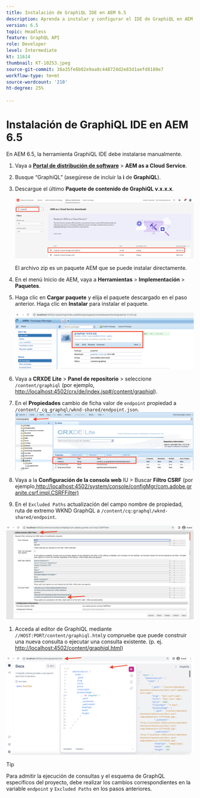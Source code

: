```yaml
---
title: Instalación de GraphiQL IDE en AEM 6.5
description: Aprenda a instalar y configurar el IDE de GraphiQL en AEM 6.5
version: 6.5
topic: Headless
feature: GraphQL API
role: Developer
level: Intermediate
kt: 11614
thumbnail: KT-10253.jpeg
source-git-commit: 38a35fe6b02e9aa8c448724d2e83d1aefd8180e7
workflow-type: tm+mt
source-wordcount: '210'
ht-degree: 25%

---
```



# Instalación de GraphiQL IDE en AEM 6.5

En AEM 6.5, la herramienta GraphiQL IDE debe instalarse manualmente.

1. Vaya a **[Portal de distribución de software](https://experience.adobe.com/#/downloads/content/software-distribution/es-es/aemcloud.html)** > **AEM as a Cloud Service**.
1. Busque “GraphiQL” (asegúrese de incluir la **i** de **GraphiQL**).
1. Descargue el último **Paquete de contenido de GraphiQL v.x.x.x**.

   ![Descargar paquete de GraphiQL](assets/graphiql/software-distribution.png)

   El archivo zip es un paquete AEM que se puede instalar directamente.

1. En el menú Inicio de AEM, vaya a **Herramientas** > **Implementación** > **Paquetes**.
1. Haga clic en **Cargar paquete** y elija el paquete descargado en el paso anterior. Haga clic en **Instalar** para instalar el paquete.

   ![Instalación del paquete GraphiQL](assets/graphiql/install-graphiql-package.png)

1. Vaya a **CRXDE Lite** > **Panel de repositorio** > seleccione `/content/graphiql` (por ejemplo, <http://localhost:4502/crx/de/index.jsp#/content/graphiql>).
1. En el **Propiedades** cambio de ficha valor de `endpoint` propiedad a `/content/_cq_graphql/wknd-shared/endpoint.json`.
   ![Cambio de valor de propiedad de extremo](assets/graphiql/endpoint-prop-value-change.png)

1. Vaya a la **Configuración de la consola web** IU > Buscar **Filtro CSRF** (por ejemplo,<http://localhost:4502/system/console/configMgr/com.adobe.granite.csrf.impl.CSRFFilter)>
1. En el `Excluded Paths` actualización del campo nombre de propiedad, ruta de extremo WKND GraphQL a `/content/cq:graphql/wknd-shared/endpoint`.

![Excluir cambio de valor de propiedad de rutas](assets/graphiql/exclude-paths-value-change.png)

1. Acceda al editor de GraphiQL mediante `//HOST:PORT/content/graphiql.html`y compruebe que puede construir una nueva consulta o ejecutar una consulta existente. (p. ej. <http://localhost:4502/content/graphiql.html>)

![Editor de GraphiQL](assets/graphiql/graphiql-editor.png)

>[!TIP]
>
>Para admitir la ejecución de consultas y el esquema de GraphQL específicos del proyecto, debe realizar los cambios correspondientes en la variable `endpoint` y `Excluded Paths` en los pasos anteriores.
